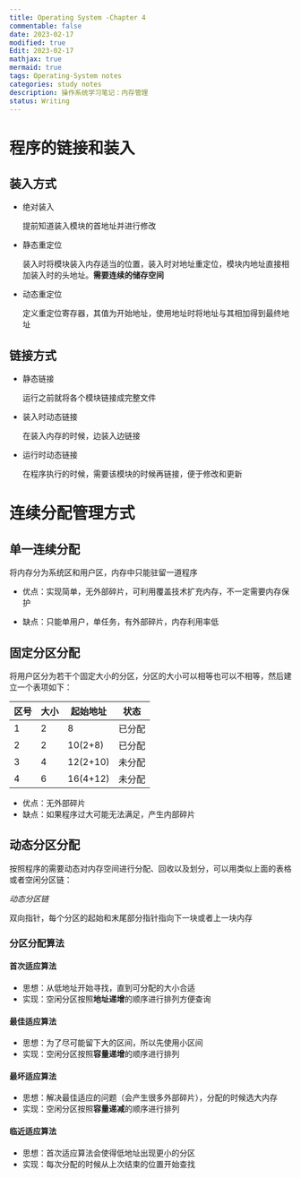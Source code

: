 ```yaml
---
title: Operating System -Chapter 4
commentable: false
date: 2023-02-17
modified: true
Edit: 2023-02-17
mathjax: true
mermaid: true
tags: Operating-System notes
categories: study notes
description: 操作系统学习笔记：内存管理
status: Writing
---
```


# 程序的链接和装入

## 装入方式

- 绝对装入

    提前知道装入模块的首地址并进行修改

- 静态重定位

    装入时将模块装入内存适当的位置，装入时对地址重定位，模块内地址直接相加装入时的头地址。**需要连续的储存空间**

- 动态重定位

    定义重定位寄存器，其值为开始地址，使用地址时将地址与其相加得到最终地址

## 链接方式

- 静态链接

    运行之前就将各个模块链接成完整文件

- 装入时动态链接

    在装入内存的时候，边装入边链接

- 运行时动态链接

    在程序执行的时候，需要该模块的时候再链接，便于修改和更新

# 连续分配管理方式

## 单一连续分配

将内存分为系统区和用户区，内存中只能驻留一道程序

- 优点：实现简单，无外部碎片，可利用覆盖技术扩充内存，不一定需要内存保护

- 缺点：只能单用户，单任务，有外部碎片，内存利用率低

## 固定分区分配

将用户区分为若干个固定大小的分区，分区的大小可以相等也可以不相等，然后建立一个表项如下：

|区号|大小|起始地址|状态|
|-|-|-|-|
|1|2|8|已分配|
|2|2|10(2+8)|已分配|
|3|4|12(2+10)|未分配|
|4|6|16(4+12)|未分配|

- 优点：无外部碎片
- 缺点：如果程序过大可能无法满足，产生内部碎片

## 动态分区分配

按照程序的需要动态对内存空间进行分配、回收以及划分，可以用类似上面的表格或者空闲分区链：

*动态分区链*

双向指针，每个分区的起始和末尾部分指针指向下一块或者上一块内存

### 分区分配算法

#### 首次适应算法

- 思想：从低地址开始寻找，直到可分配的大小合适
- 实现：空闲分区按照**地址递增**的顺序进行排列方便查询

#### 最佳适应算法

- 思想：为了尽可能留下大的区间，所以先使用小区间
- 实现：空闲分区按照**容量递增**的顺序进行排列


#### 最坏适应算法

- 思想：解决最佳适应的问题（会产生很多外部碎片），分配的时候选大内存
- 实现：空闲分区按照**容量递减**的顺序进行排列

#### 临近适应算法

- 思想：首次适应算法会使得低地址出现更小的分区
- 实现：每次分配的时候从上次结束的位置开始查找



